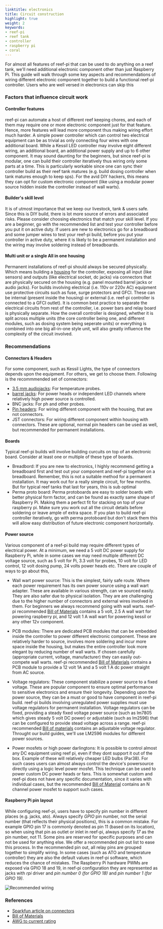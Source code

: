 ```yaml
---
linktitle: electronics
title: Circuit construction
highlight: true
weight: 2
keywords:
- reef-pi
- reef tank
- controller
- raspberry pi
- coral
---
```


For almost all features of reef-pi that can be used to do anything on a reef tank, we'll need additional electronic component other than just Raspberry Pi. This guide will walk through some key aspects and recommendations of wiring different electronic component together to build a functional reef-pi controller. Users who are well versed in electronics can skip this

### Factors that influence circuit work

#### Controller features

reef-pi can automate a host of different reef keeping chores, and each of them may require one or more electronic component just for that feature. Hence, more features will lead more component thus making wiring effort much harder. A simple power controller which can control two electrical equipment can be as trivial as only connecting four wires with one additional board. While a Kessil LED controller may involve eight different wiring, an additional board, an additional power supply and up to 6 other component. It may sound daunting for the beginners, but since reef-pi is modular, one can build their controller iteratively thus wiring only some parts at a time. This is particularly workable since one can sync their controller build as their reef tank matures (e.g. build dosing controller when tank matures enough to keep sps). For the avid DIY hackers, this means they can opt for custom electronic component (like using a modular power source hidden inside the controller instead of wall warts).

#### Builder's skill level

It is of utmost importance that we keep our livestock, tank & users safe. Since this is DIY build, there is lot more source of errors and associated risks. Please consider choosing electronics that match your skill level. If you are a beginner, go with the recommended list and test your controller before you put it on active duty. If users are new to electronics go for a breadboard and some jumper wires to test your reef-pi build, before you put your controller in active duty, where it is likely to be a permanent installation and the wiring may involve soldering instead of breadboards. 


#### Multi unit or a single All in one housing

Permanent installations of reef-pi should always be secured physically. Which means building a [housing](/general-guides/housing) for the controller, exposing all input (like sensors) and outputs (like electrical socket, dc jacks) via connectors that are physically secured on the housing (e.g. panel mounted barrel jacks or audio jacks). For builds involving electrical (i.e. 110v or 220v AC) equipment use protective circuits such as fuse, surge protectors and GFCI. These can be internal (present inside the housing) or external (i.e. reef-pi controller is connected to a GFCI outlet). It is common best practice to separate the electrical circuits from rest of the controller, i.e. power bars and relay board is physically separate. How the overall controller is designed, whether it is split across multiple units (the core controller being one, and different modules, such as dosing system being seperate units) or everything is combined into one big all-in-one style unit, will also greatly influence the complexity of the circuit involved.

### Recommendations

#### Connectors & Headers

For some component, such as Kessil Lights, the type of connectors depends upon the equipment. For others, we get to choose them. Following is the recommmended set of connectors:

- [3.5 mm audio](https://www.amazon.com/dp/B01C3RFHDC/)[jacks](https://www.amazon.com/dp/B00MFRZ2SG):  For temperature probes.
- [barrel jacks](): For power heads or independent LED channels where relatively high power source is controlled.
- BNC jacks: For ph and other probes.
- [Pin headers](https://www.amazon.com/dp/B00DJY4RS0/): For wiring different component with the housing, that are not connectors.
- JST connectors: For wiring different component within housing with connectors. These are optional, normal pin headers can be used as well, but recommended for permanent installations.


#### Boards

Typical reef-pi builds will involve building curcuits on top of an electronic board. Consider at least one or multiple of these type of boards.

- Breadbord: If you are new to electronics, I highly recommend getting a breadboard first and test out your component and reef-pi together on a breadboard. Remember, this is not a suitable method for a permanent installation. It may work out for a really simple circuit, for few months. But for typical reef tanks that last for years, this is sub optimal
- Perma proto board: Perma protoboards are easy to solder boards with better physical form factor, and can be found as exactly same shape of Raspberry Pi. Making them a perfect fit for stacking on top of your raspberry pi. Make sure you work out all the circuit details before soldering or leave ample of extra space. If you plan to build reef-pi controller iteratively, go with perma protoboard but don't stack them this will allow easy distribution of future electronic component horizontally.


#### Power source

Various component of a reef-pi build may require different types of electrical power. At a minimum, we need a 5 volt DC power supply for Raspberry Pi, while in some cases we may need multiple different DC voltage source, such as 5 volt for Pi, 3.3 volt for probes, 10 volt for LED control, 12 volt dosing pump,  24 volts power heads etc. There are couple of ways to go about this,

- Wall wart power source: This is the simplest, fairly safe  route. Where each power requirement has its own power source using a wall wart adapter. These are available in various strength, can ve sourced easily. They are also safer due to physical isolation. They are are challenging due to the higher number of connectors and external wires involved in them. For beginners we always recommend going with wall warts. reef-pi recommended [Bill of Materials](/general-guides/bom) contains a 5 volt, 2.5 A wall wart for powering raspberry pi, and 12 volt 1 A wall wart for powering kessil or any other 12v component.

- PCB modules: There are dedicated PCB modules that can be embedded inside the controller to power different electronic component. These are relatively harder to source, involves more  soldering and incur more space inside the housing, but makes the entire controller look more elegant by reducing number of wall warts. If chosen carefully (appropriate current, voltage, manufacturer)  they can easily out-compete wall warts. reef-pi recommended [Bill of Materials](/general-guides/bom) contains a PCB module to provide a 12 volt 1A and a 5 volt 1 A dc power straight from AC source.

- Voltage regulators: These component stabilize a power source to a fixed voltage. These are popular component to ensure optimal performance to sensitive electronics and ensure their longevity. Depending upon the power source, they can be a must or good to have component in reef-pi build. reef-pi builds  involving unregulated power supplies must use voltage regulators for permanent installation. Voltage regulators can be fixed, providing a steady fixed voltage power source (such as lm7805 which gives steady 5 volt DC power) or adjustable (such as lm2596) that can be configured to provide stead voltage across a range. reef-pi recommended [Bill of materials](/general-guides/bom) contains an adjustable voltage regulator. Throught our build guides, we'll use LM2596 modules for different power sources.

- Power mosfets or high power darlingtons: It is possible to control almost any DC equipment using reef pi, even if they dont support it out of the box. Example of these will relatively cheaper LED bulbs (Par38). For such cases users can almost always control the device's powersource directly using a logic level power mosfet. This technique can be used to power custom DC power heads or fans. This is somewhat custom and reef-pi does not have any specific documentation, since it varies with individual cases, but the recommended [Bill of Material](/general-guides/bom) contains an N channel power mosfet to support such cases.

#### Raspberry Pi pin layout

While configuring reef-pi, users have to specify pin number in different places (e.g. jacks, ato). Always specify *GPIO* pin number, not the serial number (that reflects their physical positions), this is a common mistake. For example GPIO pin 17 is commonly denoted as pin 11 (based on its location), so when using that pin as outlet or inlet in reef-pi, always specify *17* as the pin number, not 11. Some pins are reserved for specific purposes and can not be used for anything else. We offer a recommended pin out list to ease this process. In the recommended pin out, all relay pins are grouped together to simplify wiring. In some cases (such as ATO and temperature controller) they are also the default values in reef-pi software, which reduces the chance of mistakes. The Raspberry Pi hardware PWMs are exposed via GPIO 18 and 19, in reef-pi configuration they are represented as jacks with *rpi* driver and *pin number 0 (for GPIO 18)* and *pin number 1 (for GPIO 19)*.

![Recommended wiring](/img/wiring/pinout-2.0.png)


### References

- [Sparkfun article on connectors](https://learn.sparkfun.com/tutorials/connector-basics)
- [Bill of Materials](/general-guides/bom)
- [AWG to current rating](https://www.powerstream.com/Wire_Size.htm)
